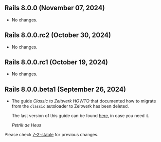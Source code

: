 ## Rails 8.0.0 (November 07, 2024) ##

*   No changes.


## Rails 8.0.0.rc2 (October 30, 2024) ##

*   No changes.


## Rails 8.0.0.rc1 (October 19, 2024) ##

*   No changes.


## Rails 8.0.0.beta1 (September 26, 2024) ##

*   The guide _Classic to Zeitwerk HOWTO_ that documented how to migrate from
    the `classic` autoloader to Zeitwerk has been deleted.

    The last version of this guide can be found
    [here](https://guides.rubyonrails.org/v7.2/classic_to_zeitwerk_howto.html),
    in case you need it.

    *Petrik de Heus*

Please check [7-2-stable](https://github.com/rails/rails/blob/7-2-stable/guides/CHANGELOG.md) for previous changes.
